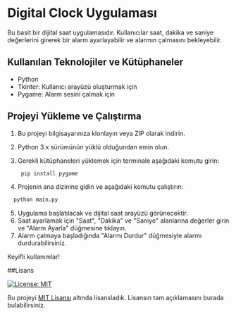# Digital Clock Uygulaması

Bu basit bir dijital saat uygulamasıdır. Kullanıcılar saat, dakika ve saniye değerlerini girerek bir alarm ayarlayabilir ve alarmın çalmasını bekleyebilir.

## Kullanılan Teknolojiler ve Kütüphaneler
- Python
- Tkinter: Kullanıcı arayüzü oluşturmak için
- Pygame: Alarm sesini çalmak için



## Projeyi Yükleme ve Çalıştırma

1. Bu projeyi bilgisayarınıza klonlayın veya ZIP olarak indirin.
2. Python 3.x sürümünün yüklü olduğundan emin olun.
3. Gerekli kütüphaneleri yüklemek için terminale aşağıdaki komutu girin:
  
   ```python
    pip install pygame
    ```

4. Projenin ana dizinine gidin ve aşağıdaki komutu çalıştırın:
 
  ```python
    python main.py
  ```


5. Uygulama başlatılacak ve dijital saat arayüzü görünecektir.
6. Saat ayarlamak için "Saat", "Dakika" ve "Saniye" alanlarına değerler girin ve "Alarm Ayarla" düğmesine tıklayın.
7. Alarm çalmaya başladığında "Alarmı Durdur" düğmesiyle alarmı durdurabilirsiniz.

Keyifli kullanımlar!

##Lisans

[![License: MIT](https://img.shields.io/badge/License-MIT-yellow.svg)](https://opensource.org/licenses/MIT)

Bu projeyi [MIT Lisansı](https://opensource.org/licenses/MIT) altında lisansladık. Lisansın tam açıklamasını burada bulabilirsiniz.
